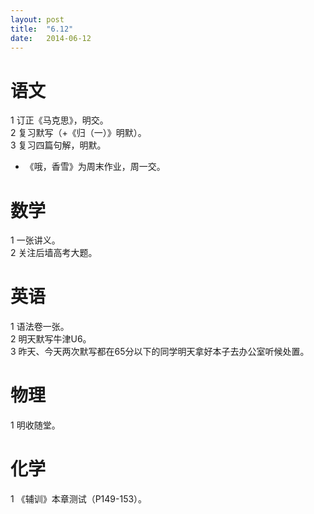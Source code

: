 ```yaml
---
layout: post
title:  "6.12"
date:   2014-06-12
---
```


语文
====
1 订正《马克思》，明交。   
2 复习默写（+《归（一）》明默）。  
3 复习四篇句解，明默。  
* 《哦，香雪》为周末作业，周一交。  

数学
====
1 一张讲义。   
2 关注后墙高考大题。  

英语
====
1 语法卷一张。  
2 明天默写牛津U6。  
3 昨天、今天两次默写都在65分以下的同学明天拿好本子去办公室听候处置。  

物理
====
1 明收随堂。  

化学
====
1 《辅训》本章测试（P149-153）。  